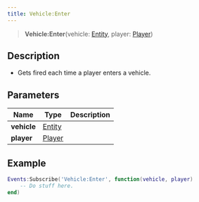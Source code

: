 ```yaml
---
title: Vehicle:Enter
---
```


> **Vehicle:Enter**(vehicle: [Entity](/vext/ref/shared/type/entity), player: [Player](/vext/ref/server/type/player))

## Description 

- Gets fired each time a player enters a vehicle.

## Parameters

| Name | Type | Description |
| ---- | ---- | ----------- |
| **vehicle** | [Entity](/vext/ref/shared/type/entity) |  |
| **player** | [Player](/vext/ref/server/type/player) |  |

## Example

```lua
Events:Subscribe('Vehicle:Enter', function(vehicle, player)
    -- Do stuff here.
end)
```
